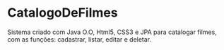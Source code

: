 # CatalogoDeFilmes
Sistema criado com Java O.O, Html5, CSS3 e JPA para catalogar filmes, com as funções: cadastrar, listar, editar e deletar.
